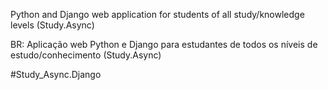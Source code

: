 
Python and Django web application for students of all study/knowledge levels (Study.Async)

BR: Aplicação web Python e Django para estudantes de todos os níveis de estudo/conhecimento (Study.Async)

#Study_Async.Django
